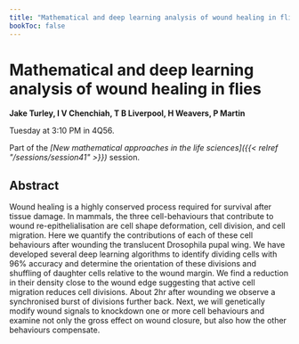 ```yaml
---
title: "Mathematical and deep learning analysis of wound healing in flies"
bookToc: false
---
```


# Mathematical and deep learning analysis of wound healing in flies

**Jake Turley, I V Chenchiah, T B Liverpool, H Weavers, P Martin**

Tuesday at 3:10 PM in 4Q56.

Part of the *[New mathematical approaches in the life sciences]({{< relref "/sessions/session41" >}})* session.

## Abstract

Wound healing is a highly conserved process required for survival after tissue damage. In mammals, the three cell-behaviours that contribute to wound re-epithelialisation are cell shape deformation, cell division, and cell migration. Here we quantify the contributions of each of these cell behaviours after wounding the translucent Drosophila pupal wing. We have developed several deep learning algorithms to identify dividing cells with 96% accuracy and determine the orientation of these divisions and shuffling of daughter cells relative to the wound margin. We find a reduction in their density close to the wound edge suggesting that active cell migration reduces cell divisions. About 2hr after wounding we observe a synchronised burst of divisions further back. Next, we will genetically modify wound signals to knockdown one or more cell behaviours and examine not only the gross effect on wound closure, but also how the other behaviours compensate.


